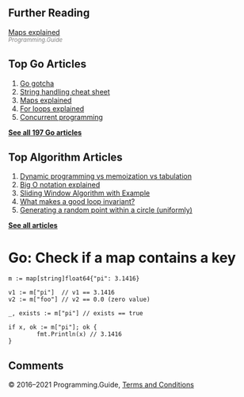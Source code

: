 



## Further Reading

[Maps explained](maps-explained.html)  
<span style="color: grey; font-style: italic; font-size: smaller">Programming.Guide</span>

## Top Go Articles

1.  [Go gotcha](go-gotcha.html)
2.  [String handling cheat sheet](string-functions-reference-cheat-sheet.html)
3.  [Maps explained](maps-explained.html)
4.  [For loops explained](for-loop.html)
5.  [Concurrent programming](go-concurrency-tutorial.html)

[**See all 197 Go articles**](index.html)



## Top Algorithm Articles

1.  [Dynamic programming vs memoization vs tabulation](../dynamic-programming-vs-memoization-vs-tabulation.html)
2.  [Big O notation explained](../big-o-notation-explained.html)
3.  [Sliding Window Algorithm with Example](../sliding-window-example.html)
4.  [What makes a good loop invariant?](../what-makes-a-good-loop-invariant.html)
5.  [Generating a random point within a circle (uniformly)](../random-point-within-circle.html)

[**See all articles**](../index.html)

# Go: Check if a map contains a key

    m := map[string]float64{"pi": 3.1416}

    v1 := m["pi"]  // v1 == 3.1416
    v2 := m["foo"] // v2 == 0.0 (zero value)

    _, exists := m["pi"] // exists == true

    if x, ok := m["pi"]; ok {
            fmt.Println(x) // 3.1416
    }

## Comments



© 2016–2021 Programming.Guide, [Terms and Conditions](../terms-and-conditions.html)
